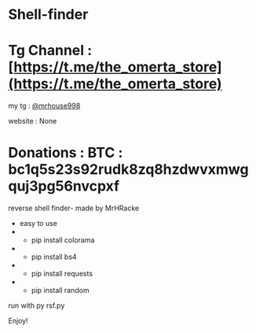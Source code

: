 # Shell-finder
# Tg Channel : [https://t.me/the_omerta_store](https://t.me/the_omerta_store)

my tg : [@mrhouse998](https://t.me/mrhouse998)

website : None

# Donations : BTC : bc1q5s23s92rudk8zq8hzdwvxmwgquj3pg56nvcpxf


reverse shell finder- made by MrHRacke

- easy to use 
- - pip install colorama
- - pip install bs4
- - pip install requests
- - pip install random

run with py rsf.py

Enjoy!
